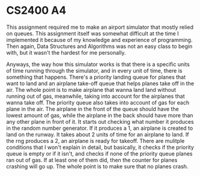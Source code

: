 # CS2400 A4
This assignment required me to make an airport simulator that mostly relied on queues. This assignment itself was somewhat difficult at the time I implemented it because of my knowledge and experience of programming. Then again, Data Structures and Algorithms was not an easy class to begin with, but it wasn't the hardest for me personally.

Anyways, the way how this simulator works is that there is a specific units of time running through the simulator, and in every unit of time, there is something that happens. There's a priority landing queue for planes that want to land and an airplane take-off queue that helps planes take off in the air. The whole point is to make airplane that wanna land land without running out of gas, meanwhile, taking into account for the airplanes that wanna take off. The priority queue also takes into account of gas for each plane in the air. The airplane in the front of the queue should have the lowest amount of gas, while the airplane in the back should have more than any other plane in front of it.
It starts out checking what number it produces in the random number generator. If it produces a 1, an airplane is created to land on the runway. It takes about 2 units of time for an airplane to land.
If the rng produces a 2, an airplane is ready for takeoff.
There are mulitple conditions that I won't explain in detail, but basically, it checks if the priority queue is empty or if it isn't, and checks if none of the priority queue planes ran out of gas. If at least one of them did, then the counter for planes crashing will go up. The whole point is to make sure that no planes crash.
